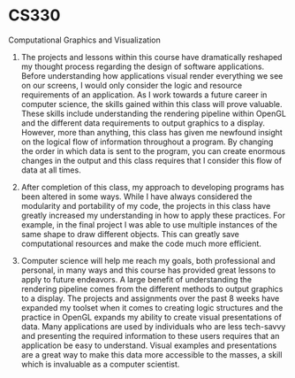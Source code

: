# CS330
Computational Graphics and Visualization

1) The projects and lessons within this course have dramatically reshaped my thought process regarding the design of software applications. Before understanding how applications visual render everything we see on our screens, I would only consider the logic and resource requirements of an application. As I work towards a future career in computer science, the skills gained within this class will prove valuable. These skills include understanding the rendering pipeline within OpenGL and the different data requirements to output graphics to a display. However, more than anything, this class has given me newfound insight on the logical flow of information throughout a program. By changing the order in which data is sent to the program, you can create enormous changes in the output and this class requires that I consider this flow of data at all times.

2) After completion of this class, my approach to developing programs has been altered in some ways. While I have always considered the modularity and portability of my code, the projects in this class have greatly increased my understanding in how to apply these practices. For example, in the final project I was able to use multiple instances of the same shape to draw different objects. This can greatly save computational resources and make the code much more efficient. 

3) Computer science will help me reach my goals, both professional and personal, in many ways and this course has provided great lessons to apply to future endeavors. A large benefit of understanding the rendering pipeline comes from the different methods to output graphics to a display. The projects and assignments over the past 8 weeks have expanded my toolset when it comes to creating logic structures and the practice in OpenGL expands my ability to create visual presentations of data. Many applications are used by individuals who are less tech-savvy and presenting the required information to these users requires that an application be easy to understand. Visual examples and presentations are a great way to make this data more accessible to the masses, a skill which is invaluable as a computer scientist.
